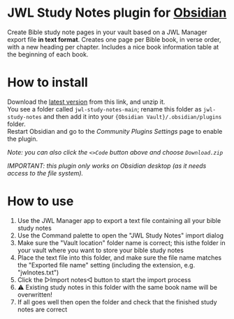 # JWL Study Notes plugin for [Obsidian](https://obsidian.md)

Create Bible study note pages in your vault based on a JWL Manager export file **in text format**.  Creates one page per Bible book, in verse order, with a new heading per chapter. Includes a nice book information table at the beginning of each book.


# How to install

Download the [latest version](https://github.com/MrBertie/jwl-study-notes/archive/refs/heads/main.zip) from this link, and unzip it.  
You see a folder called `jwl-study-notes-main`; rename this folder as `jwl-study-notes` and then add it into your `{Obsidian Vault}/.obsidian/plugins` folder.  
Restart Obsidian and go to the *Community Plugins Settings* page to enable the plugin.

*Note: you can also click the `<>Code` button above and choose `Download.zip`*

*IMPORTANT: this plugin only works on Obsidian desktop (as it needs access to the file system).*

# How to use

1. Use the JWL Manager app to export a text file containing all your bible study notes
2. Use the Command palette to open the "JWL Study Notes" import dialog
3. Make sure the "Vault location" folder name is correct; this isthe folder in your vault where you want to store your bible study notes
4. Place the text file into this folder, and make sure the file name matches the "Exported file name" setting (including the extension, e.g. "jwlnotes.txt")
5. Click the ▷Import notes◁ button to start the import process
  1. ⚠️ Existing study notes in this folder with the same book name will be overwritten!
6. If all goes well then open the folder and check that the finished study notes are correct